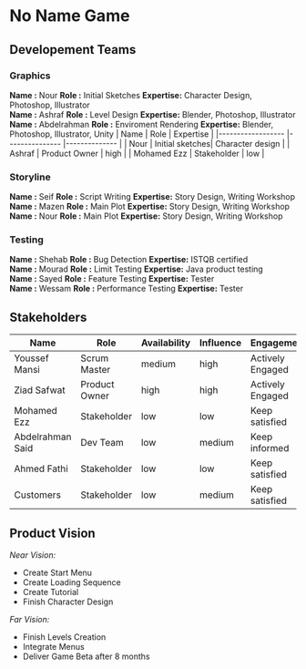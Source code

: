 # No Name Game
## Developement Teams
### Graphics
__Name :__ Nour __Role :__ Initial Sketches __Expertise:__ Character Design, Photoshop, Illustrator\
__Name :__ Ashraf __Role :__ Level Design __Expertise:__ Blender, Photoshop, Illustrator\
__Name :__ Abdelrahman __Role :__ Enviroment Rendering __Expertise:__ Blender, Photoshop, Illustrator, Unity
| Name             	| Role          	| Expertise   	|
|------------------	|---------------	|--------------	|
| Nour             	| Initial sketches| Character design | 
| Ashraf          	| Product Owner 	| high         	| 
| Mohamed Ezz      	| Stakeholder   	| low          	| 
### Storyline
__Name :__ Seif __Role :__ Script Writing __Expertise:__ Story Design, Writing Workshop\
__Name :__ Mazen __Role :__ Main Plot __Expertise:__ Story Design, Writing Workshop\
__Name :__ Nour __Role :__ Main Plot __Expertise:__ Story Design, Writing Workshop
### Testing
__Name :__ Shehab __Role :__ Bug Detection __Expertise:__ ISTQB certified\
__Name :__ Mourad __Role :__ Limit Testing __Expertise:__ Java product testing\
__Name :__ Sayed __Role :__ Feature Testing __Expertise:__ Tester\
__Name :__ Wessam __Role :__ Performance Testing __Expertise:__ Tester

## Stakeholders
| Name             	| Role          	| Availability 	| Influence 	| Engagement       	|
|------------------	|---------------	|--------------	|-----------	|------------------	|
| Youssef Mansi    	| Scrum Master  	| medium       	| high      	| Actively Engaged 	|
| Ziad Safwat      	| Product Owner 	| high         	| high      	| Actively Engaged 	|
| Mohamed Ezz      	| Stakeholder   	| low          	| low       	| Keep satisfied   	|
| Abdelrahman Said 	| Dev Team      	| low          	| medium    	| Keep informed    	|
| Ahmed Fathi      	| Stakeholder   	| low          	| low       	| Keep satisfied   	|
| Customers        	| Stakeholder    	| low          	| medium    	| Keep satisfied   	|

## Product Vision
_Near Vision:_ 
- Create Start Menu
- Create Loading Sequence
- Create Tutorial
- Finish Character Design

_Far Vision:_ 
- Finish Levels Creation
- Integrate Menus
- Deliver Game Beta after 8 months
